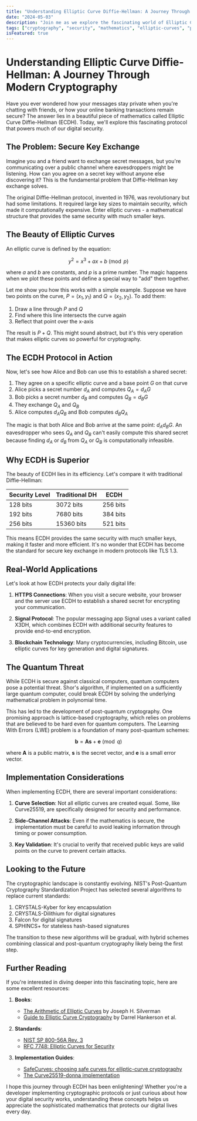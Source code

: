 ```yaml
---
title: "Understanding Elliptic Curve Diffie-Hellman: A Journey Through Modern Cryptography"
date: "2024-05-03"
description: "Join me as we explore the fascinating world of Elliptic Curve Diffie-Hellman, from its mathematical foundations to its role in securing our digital communications. We'll break down complex concepts into digestible pieces and see how they power modern security protocols."
tags: ["cryptography", "security", "mathematics", "elliptic-curves", "post-quantum-cryptography"]
isFeatured: true
---
```


# Understanding Elliptic Curve Diffie-Hellman: A Journey Through Modern Cryptography

Have you ever wondered how your messages stay private when you're chatting with friends, or how your online banking transactions remain secure? The answer lies in a beautiful piece of mathematics called Elliptic Curve Diffie-Hellman (ECDH). Today, we'll explore this fascinating protocol that powers much of our digital security.

## The Problem: Secure Key Exchange

Imagine you and a friend want to exchange secret messages, but you're communicating over a public channel where eavesdroppers might be listening. How can you agree on a secret key without anyone else discovering it? This is the fundamental problem that Diffie-Hellman key exchange solves.

The original Diffie-Hellman protocol, invented in 1976, was revolutionary but had some limitations. It required large key sizes to maintain security, which made it computationally expensive. Enter elliptic curves - a mathematical structure that provides the same security with much smaller keys.

## The Beauty of Elliptic Curves

An elliptic curve is defined by the equation:

$$
y^2 = x^3 + ax + b \pmod{p}
$$

where $a$ and $b$ are constants, and $p$ is a prime number. The magic happens when we plot these points and define a special way to "add" them together.

Let me show you how this works with a simple example. Suppose we have two points on the curve, $P = (x_1, y_1)$ and $Q = (x_2, y_2)$. To add them:

1. Draw a line through $P$ and $Q$
2. Find where this line intersects the curve again
3. Reflect that point over the x-axis

The result is $P + Q$. This might sound abstract, but it's this very operation that makes elliptic curves so powerful for cryptography.

## The ECDH Protocol in Action

Now, let's see how Alice and Bob can use this to establish a shared secret:

1. They agree on a specific elliptic curve and a base point $G$ on that curve
2. Alice picks a secret number $d_A$ and computes $Q_A = d_A G$
3. Bob picks a secret number $d_B$ and computes $Q_B = d_B G$
4. They exchange $Q_A$ and $Q_B$
5. Alice computes $d_A Q_B$ and Bob computes $d_B Q_A$

The magic is that both Alice and Bob arrive at the same point: $d_A d_B G$. An eavesdropper who sees $Q_A$ and $Q_B$ can't easily compute this shared secret because finding $d_A$ or $d_B$ from $Q_A$ or $Q_B$ is computationally infeasible.

## Why ECDH is Superior

The beauty of ECDH lies in its efficiency. Let's compare it with traditional Diffie-Hellman:

| Security Level | Traditional DH | ECDH |
|----------------|----------------|------|
| 128 bits       | 3072 bits      | 256 bits |
| 192 bits       | 7680 bits      | 384 bits |
| 256 bits       | 15360 bits     | 521 bits |

This means ECDH provides the same security with much smaller keys, making it faster and more efficient. It's no wonder that ECDH has become the standard for secure key exchange in modern protocols like TLS 1.3.

## Real-World Applications

Let's look at how ECDH protects your daily digital life:

1. **HTTPS Connections**: When you visit a secure website, your browser and the server use ECDH to establish a shared secret for encrypting your communication.

2. **Signal Protocol**: The popular messaging app Signal uses a variant called X3DH, which combines ECDH with additional security features to provide end-to-end encryption.

3. **Blockchain Technology**: Many cryptocurrencies, including Bitcoin, use elliptic curves for key generation and digital signatures.

## The Quantum Threat

While ECDH is secure against classical computers, quantum computers pose a potential threat. Shor's algorithm, if implemented on a sufficiently large quantum computer, could break ECDH by solving the underlying mathematical problem in polynomial time.

This has led to the development of post-quantum cryptography. One promising approach is lattice-based cryptography, which relies on problems that are believed to be hard even for quantum computers. The Learning With Errors (LWE) problem is a foundation of many post-quantum schemes:

$$
\mathbf{b} = \mathbf{A}\mathbf{s} + \mathbf{e} \pmod{q}
$$

where $\mathbf{A}$ is a public matrix, $\mathbf{s}$ is the secret vector, and $\mathbf{e}$ is a small error vector.

## Implementation Considerations

When implementing ECDH, there are several important considerations:

1. **Curve Selection**: Not all elliptic curves are created equal. Some, like Curve25519, are specifically designed for security and performance.

2. **Side-Channel Attacks**: Even if the mathematics is secure, the implementation must be careful to avoid leaking information through timing or power consumption.

3. **Key Validation**: It's crucial to verify that received public keys are valid points on the curve to prevent certain attacks.

## Looking to the Future

The cryptographic landscape is constantly evolving. NIST's Post-Quantum Cryptography Standardization Project has selected several algorithms to replace current standards:

1. CRYSTALS-Kyber for key encapsulation
2. CRYSTALS-Dilithium for digital signatures
3. Falcon for digital signatures
4. SPHINCS+ for stateless hash-based signatures

The transition to these new algorithms will be gradual, with hybrid schemes combining classical and post-quantum cryptography likely being the first step.

## Further Reading

If you're interested in diving deeper into this fascinating topic, here are some excellent resources:

1. **Books**:
   - [The Arithmetic of Elliptic Curves](https://link.springer.com/book/10.1007/978-0-387-09494-6) by Joseph H. Silverman
   - [Guide to Elliptic Curve Cryptography](https://link.springer.com/book/10.1007/b97644) by Darrel Hankerson et al.

2. **Standards**:
   - [NIST SP 800-56A Rev. 3](https://nvlpubs.nist.gov/nistpubs/SpecialPublications/NIST.SP.800-56Ar3.pdf)
   - [RFC 7748: Elliptic Curves for Security](https://tools.ietf.org/html/rfc7748)

3. **Implementation Guides**:
   - [SafeCurves: choosing safe curves for elliptic-curve cryptography](https://safecurves.cr.yp.to/)
   - [The Curve25519-donna implementation](https://github.com/agl/curve25519-donna)

I hope this journey through ECDH has been enlightening! Whether you're a developer implementing cryptographic protocols or just curious about how your digital security works, understanding these concepts helps us appreciate the sophisticated mathematics that protects our digital lives every day. 
